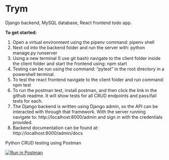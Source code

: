 # Trym
Django backend, MySQL database, React frontend todo app.

**To get started:**

1.	Open a virtual environment using the pipenv command: pipenv shell
2.	Next cd into the backend folder and run the server with: python manage.py runserver
3.	Using a new terminal (I use git bash) navigate to the client folder inside the client folder and start the frontend using: npm start
4.	Testing can be run using the command: “pytest” in the root directory in a powershell terminal.
5.	To test the react frontend navigate to the client folder and run command: npm test
6.	To run the postman test, install postman, and then click the link in the github readme. It will show tests for all CRUD endpoints and pass/fail tests for each.
7.	The Django backend is written using Django admin, so the API can be interacted with through that framework. With the server running navigate to: http://localhost:8000/admin and sign in with the credentials provided.
8.	Backend documentation can be found at: http://localhost:8000/admin/docs


Python CRUD testing using Postman

[![Run in Postman](https://run.pstmn.io/button.svg)](https://app.getpostman.com/run-collection/26940f5e099f5d6b0e3e)
